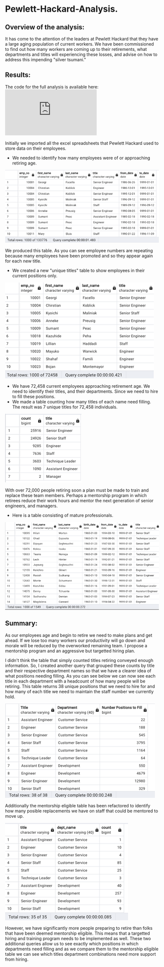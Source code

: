 # Pewlett-Hackard-Analysis.

## Overview of the analysis: 
It has come to the attention of the leaders at Pewlett Hackard that they have a large aging population of current workers. We have been commissioned to find out how many workers are coming up to their retirements, what departments and titles will experiencing these losses, and advise on how to address this impending "silver tsumani."

## Results: 
The code for the full analysis is available here: ![Link to view sql file used.](https://github.com/DartElina/Pewlett-Hackard-Analysis./blob/c5d9854be4e8e54b920c944574a902d7d7ecb00e/Pewlett-Hackard-Analysis./Employee_Database_challenge.sql)

Initially we imported all the excel spreadsheets that Pewlett Hackard used to store data on their employees. 

- We needed to identify how many employees were of or approaching retiring age. 

![retirement_titles](https://github.com/DartElina/Pewlett-Hackard-Analysis./blob/a2b447af748bb7b6125bf5360adeb2db0e76113a/Pewlett-Hackard-Analysis./retirement_titles.png)

We produced this table. As you can see employee numbers are repeating because many employees have been promoted and so they appear again for each new title. 

- We created a new "unique titles" table to show employees in their current positions only. 

![unique_titles](https://github.com/DartElina/Pewlett-Hackard-Analysis./blob/a2b447af748bb7b6125bf5360adeb2db0e76113a/Pewlett-Hackard-Analysis./unique_titles.png)

- We have 72,458 current employees approaching retirement age. We need to identify their titles, and their departments. Since we need to hire to fill these positions. 
- We made a table counting how many titles of each name need filling. The result was 7 unique titles for 72,458 individuals. 

![retirning_titles](https://github.com/DartElina/Pewlett-Hackard-Analysis./blob/8cae0f7d6963a7ea7c282a70d8f12c0d85f61123/Pewlett-Hackard-Analysis./retiring_count_titles.png)

With over 72,000 people retiring soon a plan must be made to train and replace these team members. Perhaps a mentorship program in which retirees reduce their work hours and mentor the next generation of senior engineers, and managers. 

- Here is a table consisting of mature professionals. 

![mentorship_eligible](https://github.com/DartElina/Pewlett-Hackard-Analysis./blob/a2b447af748bb7b6125bf5360adeb2db0e76113a/Pewlett-Hackard-Analysis./mentor_eligible.png)

## Summary: 
As our employees age and begin to retire we need to make plans and get ahead. If we lose too many workers our productivity will go down and morale will be reduced by the overworked remaining team. I propose a mentorship program and an aggressive but targetted hiring plan. 

I didn't think the table that simply counted titles retiring conveyed enough information. So, I created another query that grouped these counts by title and their respective department names so that we have a clearer idea of what positions needing filling. As you can see below we can now see each title in each department with a headcount of how many people will be retiring. This table returns 38 unique positions that we need to hire for and how many of each title we need to maintain the staff number we currently hold. 

![count_title_by_department](https://github.com/DartElina/Pewlett-Hackard-Analysis./blob/e624206db22284abab3050a20b8b7dda3ebe04be/Pewlett-Hackard-Analysis./count_titles_by_dept.png)

Additionally the mentorship eligible table has been refactored to identify how many posible replacements we have on staff that could be mentored to move up.

![count_mentor_title_dept](https://github.com/DartElina/Pewlett-Hackard-Analysis./blob/c7ff933413288f89f75db14dd17474a3ad1dcb18/Pewlett-Hackard-Analysis./mentor_elig_by_title_dept.png)

However, we have significantly more people preparing to retire than folks that have been deemed mentorship eligible. This means that a targetted hiring and training program needs to be implemented as well. These two additional queries allow us to see exactly which positions in which departments need filling and as we compare them to the mentorship eligible table we can see which titles department combinations need more support from hiring. 








